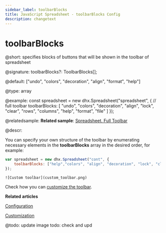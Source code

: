 ```yaml
---
sidebar_label: toolbarBlocks
title: JavaScript Spreadsheet - toolbarBlocks Config
description: changetext
---
```


# toolbarBlocks

@short: specifies blocks of buttons that will be shown in the toolbar of spreadsheet

@signature: toolbarBlocks?: ToolbarBlocks[];

@default: ["undo", "colors", "decoration", "align", "format", "help"]

@type: array

@example:
const spreadsheet = new dhx.Spreadsheet("spreadsheet", {
    // full toolbar
    toolbarBlocks: [
        "undo",
        "colors",
        "decoration",
        "align",
        "lock",
        "clear",
        "rows",
        "columns",
        "help",
        "format",
        "file"
    ]
});

@relatedsample:
**Related sample**: [Spreadsheet. Full Toolbar](https://snippet.dhtmlx.com/kpm017nx)

@descr:

You can specify your own structure of the toolbar by enumerating necessary elements in the **toolbarBlocks** array in the desired order, for example:

~~~js
var spreadsheet = new dhx.Spreadsheet("cont", {
	toolbarBlocks: ["help","colors", "align", "decoration", "lock", "clear"]
});
~~~

```
![Custom toolbar](custom_toolbar.png)
```

Check how you can [customize the toolbar](customization.md/#toolbar).

**Related articles**

[Configuration](configuration.md#toolbar)

[Customization](customization.md)

@todo: update image
todo: check and upd